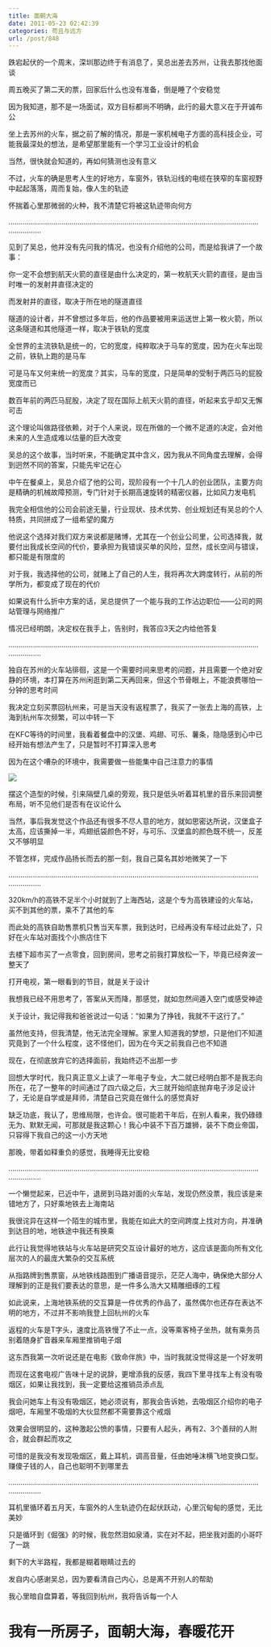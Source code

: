 ```yaml
---
title: 面朝大海
date: 2011-05-23 02:42:39
categories: 苟且与远方
url: /post/848
---
```


跌宕起伏的一个周末，深圳那边终于有消息了，吴总出差去苏州，让我去那找他面谈

周五晚买了第二天的票，回家后什么也没有准备，倒是睡了个安稳觉

因为我知道，那不是一场面试，双方目标都尚不明确，此行的最大意义在于开诚布公

坐上去苏州的火车，据之前了解的情况，那是一家机械电子方面的高科技企业，可能我最深处的想法，是希望那里能有一个学习工业设计的机会

当然，很快就会知道的，再如何猜测也没有意义

不过，火车的确是思考人生的好地方，车窗外，铁轨沿线的电缆在狭窄的车窗视野中起起落落，周而复始，像人生的轨迹

怀揣着心里那微弱的火种，我不清楚它将被这轨迹带向何方

………………………………………………………………………………………………………………………….

见到了吴总，他并没有先问我的情况，也没有介绍他的公司，而是给我讲了一个故事：

你一定不会想到航天火箭的直径是由什么决定的，第一枚航天火箭的直径，是由当时唯一的发射井直径决定的

而发射井的直径，取决于所在地的隧道直径

隧道的设计者，并不曾想过多年后，他的作品要被用来运送世上第一枚火箭，所以这条隧道和其他隧道一样，取决于铁轨的宽度

全世界的主流铁轨是统一的，它的宽度，纯粹取决于马车的宽度，因为在火车出现之前，铁轨上跑的是马车

可是马车又何来统一的宽度？其实，马车的宽度，只是简单的受制于两匹马的屁股宽度而已

数百年前的两匹马屁股，决定了现在国际上航天火箭的直径，听起来玄乎却又无懈可击

这个理论叫做路径依赖，对于个人来说，现在所做的一个微不足道的决定，会对他未来的人生造成难以估量的巨大改变

吴总的这个故事，当时听来，不能确定其中含义，因为我从不同角度去理解，会得到迥然不同的答案，只能先牢记在心

中午在餐桌上，吴总介绍了他的公司，现阶段有一个十几人的创业团队，主要方向是精确的机械故障预测，专门针对于长期高速旋转的精密仪器，比如风力发电机

我完全相信他的公司会前途无量，行业现状、技术优势、创业规划还有吴总的个人特质，共同拼成了一组希望的魔方

他说这个选择对我们双方来说都是赌博，尤其在一个创业公司里，公司选择我，就要付出我成长空间的代价，要承担为我错误买单的风险，显然，成长空间与错误，都只能是有限度的

对于我，我选择他的公司，就赌上了自己的人生，我将再次大跨度转行，从前的所学所为，都变成了现在的代价

如果说有什么折中方案的话，吴总提供了一个能与我的工作沾边职位——公司的网站管理与网络推广

情况已经明朗，决定权在我手上，告别时，我答应3天之内给他答复

………………………………………………………………………………………………………………………….

独自在苏州的火车站徘徊，这是一个需要时间来思考的问题，并且需要一个绝对安静的环境，本打算在苏州闲逛到第二天再回来，但这个节骨眼上，不能浪费哪怕一分钟的思考时间

我决定立刻买票回杭州来，可是当天没有返程票了，我买了一张去上海的高铁，上海到杭州车次频繁，可以中转一下

在KFC等待的时间里，我看着餐盘中的汉堡、鸡翅、可乐、薯条，隐隐感到心中已经开始有想法产生了，只是暂时不打算深入思考

因为在这个嘈杂的环境中，我需要做一些能集中自己注意力的事情

![](http://qiniu.colacdn.com/img/posts/2011-05/05-23/1.jpg)

摆这个造型的时候，引来隔壁几桌的旁观，我只是低头听着耳机里的音乐来回调整布局，听不见他们是否有在议论什么

当然，事后我发觉这个作品还有很多不尽人意的地方，就如思密达所说，汉堡盒子太高，应该撕掉一半，鸡翅纸袋颜色不好，与可乐、汉堡盒的颜色既不统一，反差又不够明显

不管怎样，完成作品扬长而去的那一刻，我自己莫名其妙地微笑了一下

………………………………………………………………………………………………………………………….

320km/h的高铁不足半个小时就到了上海西站，这是个专为高铁建设的火车站，买不到其他的票，乘不了其他的车

而此处的高铁自助售票机只售当天车票，我到达时，已经再没有车经过此处了，只好在火车站对面找个小旅店住下

去楼下超市买了一点零食，回到房间，思考之前我打算放松一下，毕竟已经奔波一整天了

打开电视，第一眼看到的节目，就是关于设计

我想我已经不用思考了，答案从天而降，那感觉，就如忽然间遁入空门或感受神迹

关于设计，我记得我和爸爸说过一句话：“如果为了挣钱，我就不干这行了。”

虽然他支持，但我清楚，他无法完全理解。家里人知道我的梦想，只是他们不知道究竟到了一个什么程度，这不怪他们，因为在今天之前我自己也不知道

现在，在彻底放弃它的选择面前，我始终迈不出那一步

回想大学时代，我只真正意义上读了一年电子专业，大二就已经明白那不是我志向所在，花了一整年的时间通过了四六级之后，大三就开始彻底抛弃电子涉足设计了，无论是自学或是拜师，清楚自己究竟在做什么的感觉真好

缺乏功底，我认了，思维局限，也许会。很可能若干年后，在别人看来，我仍碌碌无为、默默无闻，可那就是我这颗心！我心中装不下百万雄狮，装不下商业帝国，只容得下我自己的这一小方天地

那晚，带着如释重负的感觉，我睡得无比安稳

………………………………………………………………………………………………………………………….

一个懒觉起来，已近中午，退房到马路对面的火车站，发现仍然没票，我应该是来错地方了，只好乘地铁去上海南站

我很诧异在这样一个陌生的城市里，我能在如此大的空间跨度上找对方向，并准确到达目的地，地铁途中我还有换乘

此行让我觉得地铁站与火车站是研究交互设计最好的地方，这应该是面向所有文化层次的人的最庞大繁杂的交互系统

从指路牌到售票窗，从地铁线路图到广播语音提示，茫茫人海中，确保绝大部分人理解到的正是我们要表达的意思，是一件多么浩大又精雕细琢的工程

如此说来，上海地铁系统的交互算是一件优秀的作品了，虽然偶尔也还存在表达不明的地方，不过并不影响我登上回杭州的火车

返程的火车是T字头，速度比高铁慢了不止一点，没等乘客椅子坐热，就有乘务员别着随身扩音器来车厢里推销电子烟

这东西我第一次听说还是在电影《致命伴旅》中，当时我就没觉得这是一个好发明

而现在这套电视广告味十足的说辞，更增添我的反感，我四下里寻找车上有没有吸烟区，如果让我找到，我一定要给这推销员添点乱

我会问她车上有没有吸烟区，她必须说有，那我会告诉她，去吸烟区介绍你的电子烟吧，车厢里不吸烟的大伙显然都不需要靠这个戒烟

效果会很明显的，这种激起公愤的事情，只要有人起头，再有2、3个善辩的人附合，就会群起而攻之

可惜的是我没有发现吸烟区，戴上耳机，调高音量，任由她唾沫横飞地变换口型。赚傻子钱的人，自己也聪明不到哪里去

………………………………………………………………………………………………………………………….

耳机里循环着五月天，车窗外的人生轨迹仍在起伏跃动，心里沉甸甸的感觉，无比美妙

只是循环到《倔强》的时候，我忽然泪如泉涌，实在对不起，把坐我对面的小哥吓了一跳

剩下的大半路程，我都是糊着眼睛过去的

发自内心感谢吴总，因为要看清自己内心，总是离不开别人的帮助

我心里暗自盘算着，等我回到杭州，我将告诉每一个人

# 我有一所房子，面朝大海，春暖花开